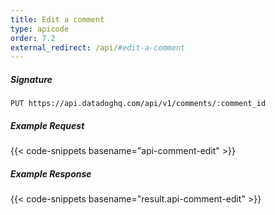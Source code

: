 ```yaml
---
title: Edit a comment
type: apicode
order: 7.2
external_redirect: /api/#edit-a-comment
---
```


##### Signature
`PUT https://api.datadoghq.com/api/v1/comments/:comment_id`
##### Example Request
{{< code-snippets basename="api-comment-edit" >}}
##### Example Response
{{< code-snippets basename="result.api-comment-edit" >}}

